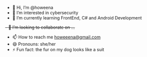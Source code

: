 - 👋 Hi, I’m @howeena
- 👀 I’m interested in cybersecurity
- 🌱 I’m currently learning FrontEnd, C# and Android Development
  
~~- 💞️ I’m looking to collaborate on ...~~

- 📫 How to reach me howeeena@gmail.com
- 😄 Pronouns: she/her
- ⚡ Fun fact: the fur on my dog looks like a suit

<!---
howeena/howeena is a ✨ special ✨ repository because its `README.md` (this file) appears on your GitHub profile.
You can click the Preview link to take a look at your changes.
--->
